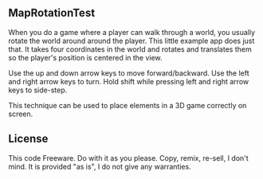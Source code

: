 MapRotationTest
---------------

When you do a game where a player can walk through a world, you usually
rotate the world around around the player. This little example app does
just that. It takes four coordinates in the world and rotates and translates
them so the player's position is centered in the view.

Use the up and down arrow keys to move forward/backward.
Use the left and right arrow keys to turn.
Hold shift while pressing left and right arrow keys to side-step.

This technique can be used to place elements in a 3D game correctly on screen.


License
-------

This code Freeware. Do with it as you please. Copy, remix, re-sell, I don't mind.
It is provided "as is", I do not give any warranties.